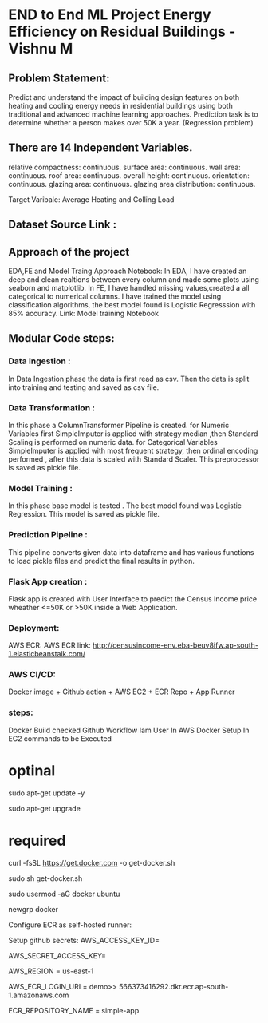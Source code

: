 # END to End ML Project Energy Efficiency on Residual Buildings - Vishnu M

## Problem Statement:
Predict and understand the impact of building design features on both heating and cooling energy needs in residential buildings using both traditional and advanced machine learning approaches.
Prediction task is to determine whether a person makes over 50K a year. (Regression problem)

## There are 14 Independent Variables.

relative compactness: continuous.
surface area: continuous.
wall area: continuous.
roof area: continuous.
overall height: continuous.
orientation: continuous.
glazing area: continuous.
glazing area distribution: continuous.

Target Varibale: Average Heating and Colling Load

## Dataset Source Link : 

## Approach of the project
EDA,FE and Model Traing Approach Notebook:
In EDA, I have created an deep and clean realtions between every column and made some plots using seaborn and matplotlib.
In FE, I have handled missing values,created a all categorical to numerical columns.
I have trained the model using classification algorithms, the best model found is Logistic Regresssion with 85% accuracy.
Link: Model training Notebook

## Modular Code steps:
### Data Ingestion :

In Data Ingestion phase the data is first read as csv.
Then the data is split into training and testing and saved as csv file.

### Data Transformation :

In this phase a ColumnTransformer Pipeline is created.
for Numeric Variables first SimpleImputer is applied with strategy median ,then Standard Scaling is performed on numeric data.
for Categorical Variables SimpleImputer is applied with most frequent strategy, then ordinal encoding performed , after this data is scaled with Standard Scaler.
This preprocessor is saved as pickle file.

### Model Training :

In this phase base model is tested . The best model found was Logistic Regression.
This model is saved as pickle file.

### Prediction Pipeline :

This pipeline converts given data into dataframe and has various functions to load pickle files and predict the final results in python.

### Flask App creation :

Flask app is created with User Interface to predict the Census Income price wheather <=50K or >50K inside a Web Application.

### Deployment:
AWS ECR:
AWS ECR link: http://censusincome-env.eba-beuv8ifw.ap-south-1.elasticbeanstalk.com/

### AWS CI/CD:
Docker image + Github action + AWS EC2 + ECR Repo + App Runner

### steps:
Docker Build checked
Github Workflow
Iam User In AWS
Docker Setup In EC2 commands to be Executed

# optinal

sudo apt-get update -y

sudo apt-get upgrade

# required

curl -fsSL https://get.docker.com -o get-docker.sh

sudo sh get-docker.sh

sudo usermod -aG docker ubuntu

newgrp docker

Configure ECR as self-hosted runner:

Setup github secrets: AWS_ACCESS_KEY_ID=

AWS_SECRET_ACCESS_KEY=

AWS_REGION = us-east-1

AWS_ECR_LOGIN_URI = demo>> 566373416292.dkr.ecr.ap-south-1.amazonaws.com

ECR_REPOSITORY_NAME = simple-app
